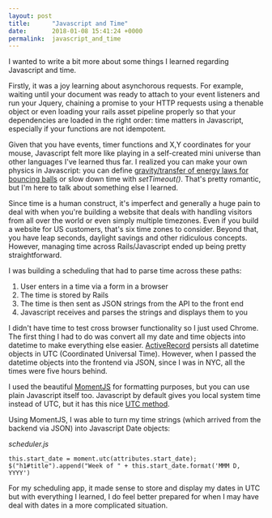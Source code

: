 ```yaml
---
layout: post
title:      "Javascript and Time"
date:       2018-01-08 15:41:24 +0000
permalink:  javascript_and_time
---
```



I wanted to write a bit more about some things I learned regarding Javascript and time. 

Firstly, it was a joy learning about asynchorous requests. For example, waiting until your document was ready to attach to your event listeners and run your Jquery, chaining a promise to your HTTP requests using a thenable object or even loading your rails asset pipeline properly so that your dependencies are loaded in the right order: time matters in Javascript, especially if your functions are not idempotent. 

Given that you have events, timer functions and X,Y coordinates for your mouse, Javascript felt more like playing in a self-created mini universe than other languages I've learned thus far. I realized you can make your own physics in Javascript: you can define [gravity/transfer of energy laws for bouncing balls](https://processing.org/examples/bouncybubbles.html) or slow down time with *setTimeout()*. That's pretty romantic, but I'm here to talk about something else I learned.

Since time is a human construct, it's imperfect and generally a huge pain to deal with when you're building a website that deals with handling visitors from all over the world or even simply multiple timezones. Even if you build a website for US customers, that's six time zones to consider. Beyond that, you have leap seconds, daylight savings and other ridiculous concepts. However, managing time across Rails/Javascript ended up being pretty straightforward. 

I was building a scheduling that had to parse time across these paths:
1) User enters in a time via a form in a browser 
2) The time is stored by Rails 
3) The time is then sent as JSON strings from the API to the front end
4) Javascript receives and parses the strings and displays them to you 

I didn't have time to test cross browser functionality so I just used Chrome. The first thing I had to do was convert all my date and time objects into datetime to make everything else easier. [ActiveRecord](https://apidock.com/rails/ActiveRecord/Base/default_timezone/class/) persists all datetime objects in UTC (Coordinated Universal Time). However, when I passed the datetime objects into the frontend via JSON, since I was in NYC, all the times were five hours behind.

I used the beautiful [MomentJS](https://momentjs.com/) for formatting purposes, but you can use plain Javascript itself too. Javascript by default gives you local system time instead of UTC, but it has this nice [UTC method](https://developer.mozilla.org/en-US/docs/Web/JavaScript/Reference/Global_Objects/Date/getUTCDate). 

Using MomentJS, I was able to turn my time strings (which arrived from the backend via JSON) into Javascript Date objects:

*scheduler.js*
```
this.start_date = moment.utc(attributes.start_date);
$("h1#title").append("Week of " + this.start_date.format('MMM D, YYYY')
```

For my scheduling app, it made sense to store and display my dates in UTC but with everything I learned, I do feel better prepared for when I may have deal with dates in a more complicated situation.
